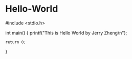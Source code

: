 # Hello-World
#include <stdio.h>

int main()
{
    printf("This is Hello World by Jerry Zheng\n");
    
    return 0;
}
